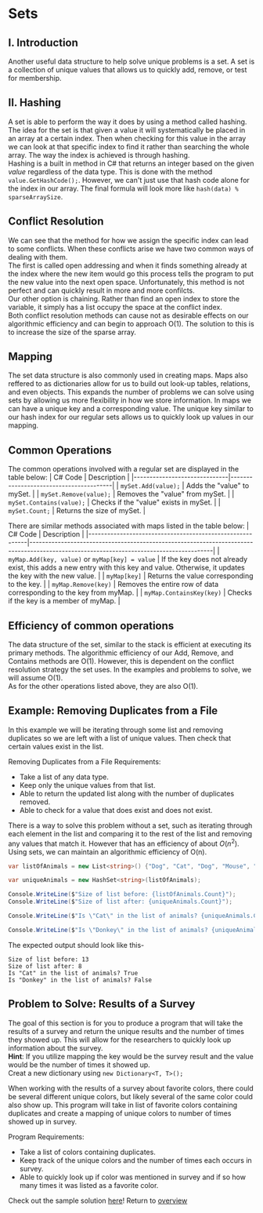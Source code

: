 # Sets
## I. Introduction
Another useful data structure to help solve unique problems is a set. A set is a collection of unique values that allows us to quickly add, remove, or test for membership. 

## II. Hashing
A set is able to perform the way it does by using a method called hashing. The idea for the set is that given a value it will systematically be placed in an array at a certain index. Then when checking for this value in the array we can look at that specific index to find it rather than searching the whole array. The way the index is achieved is through hashing.\
Hashing is a built in method in C# that returns an integer based on the given *value* regardless of the data type. This is done with the method ```value.GetHashCode();```. However, we can't just use that hash code alone for the index in our array. The final formula will look more like ```hash(data) % sparseArraySize```.

## Conflict Resolution
We can see that the method for how we assign the specific index can lead to some conflicts. When these conflicts arise we have two common ways of dealing with them. \
The first is called open addressing and when it finds something already at the index where the new item would go this process tells the program to put the new value into the next open space. Unfortunately, this method is not perfect and can quickly result in more and more confilcts.\
Our other option is chaining. Rather than find an open index to store the variable, it simply has a list occupy the space at the conflict index. \
Both conflict resolution methods can cause not as desirable effects on our algorithmic efficiency and can begin to approach O(1). The solution to this is to increase the size of the sparse array.
## Mapping
The set data structure is also commonly used in creating maps. Maps also reffered to as dictionaries allow for us to build out look-up tables, relations, and even objects. This expands the number of problems we can solve using sets by allowing us more flexibility in how we store information. In maps we can have a unique key and a corresponding value. The unique key similar to our hash index for our regular sets allows us to quickly look up values in our mapping.
## Common Operations
The common operations involved with a regular set are displayed in the table below:
| C# Code                      | Description                            |
|------------------------------|----------------------------------------|
| ```mySet.Add(value);```      | Adds the "value" to mySet.             |
| ```mySet.Remove(value);```   | Removes the "value" from mySet.        |
| ```mySet.Contains(value);``` | Checks if the "value" exists in mySet. |
| ```mySet.Count;```           | Returns the size of mySet.             |

There are similar methods associated with maps listed in the table below:
| C# Code                                                  | Description                                                                                                                            |
|----------------------------------------------------------|----------------------------------------------------------------------------------------------------------------------------------------|
| ```myMap.Add(key, value)``` or  ```myMap[key] = value``` | If the key does not already exist,  this adds a new entry with this key  and value. Otherwise, it updates the  key with the new value. |
| ```myMap[key]```                                         | Returns the value corresponding to the  key.                                                                                           |
| ```myMap.Remove(key)```                                  | Removes the entire row of data  corresponding to the key from myMap.                                                                   |
| ```myMap.ContainsKey(key)```                             | Checks if the key is a member of myMap.                                                                                                |
## Efficiency of common operations
The data structure of the set, similar to the stack is efficient at executing its primary methods. The algorithmic efficiency of our Add, Remove, and Contains methods are O(1). However, this is dependent on the conflict resolution strategy the set uses. In the examples and problems to solve, we will assume O(1). \
As for the other operations listed above, they are also O(1).
## Example: Removing Duplicates from a File
In this example we will be iterating through some list and removing duplicates so we are left with a list of unique values. Then check that certain values exist in the list.

Removing Duplicates from a File Requirements:
* Take a list of any data type.
* Keep only the unique values from that list.
* Able to return the updated list along with the number of duplicates removed.
* Able to check for a value that does exist and does not exist.

There is a way to solve this problem without a set, such as iterating through each element in the list and comparing it to the rest of the list and removing any values that match it. However that has an efficiency of about $O(n^2)$. Using sets, we can maintain an algorithmic efficiency of O(n). 

```c#
var listOfAnimals = new List<string>() {"Dog", "Cat", "Dog", "Mouse", "Mouse", "Dog", "Horse", "Bunny", "Rat", "Chicken", "Chicken", "Duck", "Cat" };

var uniqueAnimals = new HashSet<string>(listOfAnimals);

Console.WriteLine($"Size of list before: {listOfAnimals.Count}");
Console.WriteLine($"Size of list after: {uniqueAnimals.Count}");

Console.WriteLine($"Is \"Cat\" in the list of animals? {uniqueAnimals.Contains("Cat")}");

Console.WriteLine($"Is \"Donkey\" in the list of animals? {uniqueAnimals.Contains("Donkey")}");
```

The expected output should look like this-
```
Size of list before: 13
Size of list after: 8
Is "Cat" in the list of animals? True
Is "Donkey" in the list of animals? False
```
## Problem to Solve: Results of a Survey
The goal of this section is for you to produce a program that will take the results of a survey and return the unique results and the number of times they showed up. This will allow for the researchers to quickly look up information about the survey.\
**Hint**: If you utilize mapping the key would be the survey result and the value would be the number of times it showed up. \
Creat a new dictionary using ```new Dictionary<T, T>();```

When working with the results of a survey about favorite colors, there could be several different unique colors, but likely several of the same color could also show up. This program will take in list of favorite colors containing duplicates and create a mapping of unique colors to number of times showed up in survey.

Program Requirements:
* Take a list of colors containing duplicates.
* Keep track of the unique colors and the number of times each occurs in survey.
* Able to quickly look up if color was mentioned in survey and if so how many times it was listed as a favorite color.

Check out the sample solution [here](set-solution)!
Return to [overview](0-overview.md)